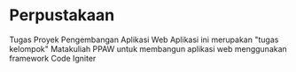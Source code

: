 # Perpustakaan
Tugas Proyek Pengembangan Aplikasi Web
Aplikasi ini merupakan "tugas kelompok" Matakuliah PPAW untuk membangun aplikasi web menggunakan framework Code Igniter

